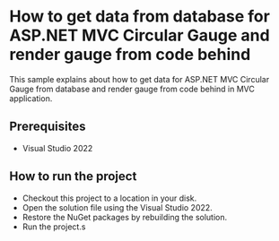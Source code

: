# How to get data from database for ASP.NET MVC Circular Gauge and render gauge from code behind

This sample explains about how to get data for ASP.NET MVC Circular Gauge from database and render gauge from code behind in MVC application.

## Prerequisites

* Visual Studio 2022

## How to run the project

* Checkout this project to a location in your disk.
* Open the solution file using the Visual Studio 2022.
* Restore the NuGet packages by rebuilding the solution.
* Run the project.s